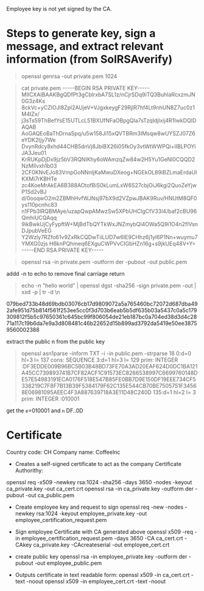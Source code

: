 Employee key is not yet signed by the CA.

# Steps to generate key, sign a message, and extract relevant information (from SolRSAverify)
> openssl genrsa -out private.pem 1024

> cat private.pem
-----BEGIN RSA PRIVATE KEY-----
MIICXAIBAAKBgQDfPt3gCblrxbA7SL1z/nCjrSDq9iTQ3BuhIaRcxzmJN0G3z4Ks
8ckVc+yCZlOJl8Zpl2AUjeV+VJgxkeygF29RjlR7hf4Lt9nhUN8Z7uc0z1M4IZx/
j3sTs59ThBefYsE15UTLcL51BXUfNFaOBpgQla7sTzqIdjlxij4R1IwkDQIDAQAB
AoGAQEoBaThDrnaSpq/u5w158Ji15xQVTBRm3IMsqw8wUYSZJ07Z6eYDK2tjy7We
DvynRdcy8xhd44CHB5dnVj8JbiBX26i05fkOy3vtWtWWPQi+lIBLPOYiJA3Jeu01
KrRUKpDjDx9jz5bV3RQNIKhy6oWAmzqZw84w2H5Yu1GeNl0CQQD2NzMllvxh1b03
2CF0KNvEJo83VmpGoNNnljKaMwuDXeog+NGEkOL89iBZLmaErdaUIKXMi7rKBHTe
zc4KoeMrAkEA6B388AOtofBiS0kLumLxW6S27cbjOiJ6kgi2QuoZeYjwP1Sd2vBJ
d/0ooqwO2m2ZBMhHvfWJNsj97bX9d2VZpwJBAK9Ruv/HNUtM8QF0ys110pcnhc83
n1FPb3lRQBMAye/uzapQwpAMwzSw5XPbUHClgCfV33l4/baf2cBU96QmhiUCQAqq
9ikBwkUjCyFypftW+MjBdTbQYTkWxJNZmybQI4OWa5Q9i1O4n2fIVsnDJpubVeEG
Y2Wzly7RZfo61v9ZxRkCQDwTiiLUD7w6IE9CHhz6j1yI6P1Nn+wuymu7YMXG0zjs
H6knPQhmeq6EXguCWPVvCIGbHZn16g+s9jkUEq48V+Y=
-----END RSA PRIVATE KEY-----

> openssl rsa -in private.pem -outform der -pubout -out public.pem

 addd -n to echo to remove final carriage return
> echo -n "hello world" | openssl dgst -sha256 -sign private.pem -out | xxd -p | tr -d \\n

079bed733b48d69bdb03076cb17d9809072a5a765460bc72072d687dba492afe951d75b814f561f253ee5cc0f3d703b6eab5b5df635b03a5437c0a5c179309812f5b5c97650361c645bc99f806054de21eb187bc0a704ed38d3d4c2871a117c19b6da7e9a3d808481c46b22652d15b899ad3792da5419e50ee38759560002388

extract the public n from the public key
> openssl asn1parse -inform TXT -i -in public.pem -strparse 18
    0:d=0  hl=3 l= 137 cons: SEQUENCE
    3:d=1  hl=3 l= 129 prim:  INTEGER           :DF3EDDE009B96BC5B03B48BD73FE70A3AD20EAF624D0DC1BA121A45CC739893741B7CF82ACF1C91573EC8266538997C6699760148DE57E54983191ECA0176F518E547B85FE0BB7D9E150DF19EEE734CF5338219C7F8F7B13B39F5384179F62C135E544CB70BE7505751F34568E06981095AEEC4F3A887639718A3E11D48C240D
    135:d=1  hl=2 l=   3 prim:  INTEGER           :010001

get the `e`=010001 and `n` DF..0D


# Certificate

Country code: CH
Company name: CoffeeInc

- Creates a self-signed certificate to act as the company Certificate Authorithy:

openssl req -x509 -newkey rsa:1024 -sha256 -days 3650 -nodes -keyout ca_private.key -out ca_cert.crt
openssl rsa -in ca_private.key -outform der -pubout -out ca_public.pem


- Create employee key and request to sign
openssl req -new -nodes -newkey rsa:1024 -keyout employee_private.key -out employee_certification_request.pem

- Sign employee Certificate with CA generated above
openssl x509 -req -in employee_certification_request.pem -days 3650 -CA ca_cert.crt -CAkey ca_private.key -CAcreateserial -out employee_cert.crt

- create public key
openssl rsa -in employee_private.key -outform der -pubout -out employee_public.pem

- Outputs certificate in text readable form:
openssl x509 -in ca_cert.crt -text -noout
openssl x509 -in employee_cert.crt -text -noout

